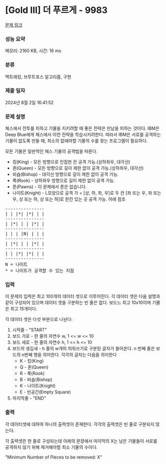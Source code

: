 # [Gold III] 더 푸르게 - 9983 

[문제 링크](https://www.acmicpc.net/problem/9983) 

### 성능 요약

메모리: 2160 KB, 시간: 16 ms

### 분류

백트래킹, 브루트포스 알고리즘, 구현

### 제출 일자

2024년 8월 2일 16:41:52

### 문제 설명

<p>체스에서 전투를 피하고 기물을 지키려할 때 좋은 전략은 만남을 피하는 것이다. IBM은 Deep Blue에게 체스에서 이런 전략을 학습시키려한다. 따라서 IBM은 서로를 공격하는 기물이 없도록 만들 때, 최소의 없애야할 기물의 수를 찾는 프로그램이 필요하다.</p>

<p>모든 기물은 일반적인 체스 기물의 공격법을 따른다.</p>

<ul>
	<li>킹(King) - 모든 방향으로 인접한 칸 공격 가능.(상하좌우, 대각선)</li>
	<li>퀸(Queen) - 모든 방향으로 길이 제한 없이 공격 가능.(상하좌우, 대각선)</li>
	<li>비숍(Bishop) - 대각선 방향으로 길이 제한 없이 공격 가능.</li>
	<li>룩(Rook) - 상하좌우 방향으로 길이 제한 없이 공격 가능.</li>
	<li>폰(Pawns) - 이 문제에서 폰은 없습니다.</li>
	<li>나이트(Knight) - L모양으로 공격 가 = [상, 하, 좌, 우]로 두 칸 [좌 또는 우, 좌 또는 우, 상 또는 하, 상 또는 하]로 한칸 있는 곳 공격 가능. 아래 참조</li>
</ul>

<pre>---------------
| | |*| |*| | |
---------------
| |*| | | |*| |
---------------
| | | |N| | | |
---------------
| |*| | | |*| |
---------------
| | |*| |*| | |
---------------
N = 나이트
* = 나이트가 공격할 수 있는 지점
</pre>

### 입력 

 <p>이 문제의 입력은 최고 100개의 데이터 셋으로 이루어진다. 각 데이터 셋은 다음 설명과 같이 구성되어 있으며 데이터 셋을 구분하는 빈 줄은 없다. 보드느 최고 10x10이며 기물은 최고 15개이다.</p>

<p>각 데이터 셋은 다섯 부분으로 나뉜다:</p>

<ol>
	<li>시작줄 - "START"</li>
	<li>보드 가로 - 한 줄의 자연수 w, 1 <= w <= 10</li>
	<li>보드 세로 - 한 줄의 자연수 h, 1 <= h <= 10</li>
	<li>보드의 생김새 - h 줄의 w개의 띄워쓰기로 구분된 글자가 들어온다. n 번째 줄은 보드의 n번째 행을 의미한다. 각각의 글자는 다음을 의미한다
	<ul>
		<li>K - 킹(King)</li>
		<li>Q - 퀸(Queen)</li>
		<li>R - 룩(Rook)</li>
		<li>B - 비숍(Bishop)</li>
		<li>K - 나이트(Knight)</li>
		<li>E - 빈공간(Empty Square)</li>
	</ul>
	</li>
	<li>마지막줄 - "END"</li>
</ol>

### 출력 

 <p>각 데이터셋에 대하여 하나의 출력셋이 존재한다. 각각의 출력셋은 빈 줄로 구분되지 않는다.</p>

<p>각 출력셋은 한 줄로 구성되는데 아래의 문장에서 마지막의 X는 남은 기물들이 서로를 공격하지 않기 위해 제거해야할 최소 기물의 수이다.</p>

<p> "Minimum Number of Pieces to be removed: X"</p>

